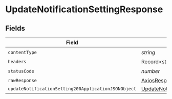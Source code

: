 # UpdateNotificationSettingResponse


## Fields

| Field                                                                                                                 | Type                                                                                                                  | Required                                                                                                              | Description                                                                                                           |
| --------------------------------------------------------------------------------------------------------------------- | --------------------------------------------------------------------------------------------------------------------- | --------------------------------------------------------------------------------------------------------------------- | --------------------------------------------------------------------------------------------------------------------- |
| `contentType`                                                                                                         | *string*                                                                                                              | :heavy_check_mark:                                                                                                    | N/A                                                                                                                   |
| `headers`                                                                                                             | Record<string, *string*[]>                                                                                            | :heavy_minus_sign:                                                                                                    | N/A                                                                                                                   |
| `statusCode`                                                                                                          | *number*                                                                                                              | :heavy_check_mark:                                                                                                    | N/A                                                                                                                   |
| `rawResponse`                                                                                                         | [AxiosResponse](https://axios-http.com/docs/res_schema)                                                               | :heavy_minus_sign:                                                                                                    | N/A                                                                                                                   |
| `updateNotificationSetting200ApplicationJSONObject`                                                                   | [UpdateNotificationSetting200ApplicationJSON](../../models/operations/updatenotificationsetting200applicationjson.md) | :heavy_minus_sign:                                                                                                    | OK                                                                                                                    |